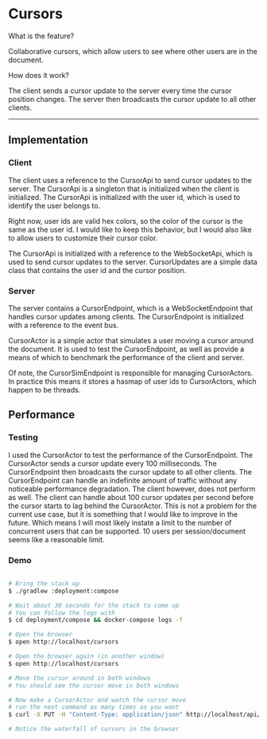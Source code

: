 # Cursors

What is the feature?

Collaborative cursors, which allow users to see where other users are in the
document.

How does it work?

The client sends a cursor update to the server every time the cursor position
changes. The server then broadcasts the cursor update to all other clients.

---

## Implementation

### Client

The client uses a reference to the CursorApi to send cursor updates to the
server. The CursorApi is a singleton that is initialized when the client is
initialized. The CursorApi is initialized with the user id, which is used to
identify the user belongs to.

Right now, user ids are valid hex colors, so the color of the cursor is the same
as the user id. I would like to keep this behavior, but I would also like to
allow users to customize their cursor color.

The CursorApi is initialized with a reference to the WebSocketApi, which is used
to send cursor updates to the server. CursorUpdates are a simple data class that
contains the user id and the cursor position.

### Server

The server contains a CursorEndpoint, which is a WebSocketEndpoint that handles
cursor updates among clients. The CursorEndpoint is initialized with a reference
to the event bus.

CursorActor is a simple actor that simulates a user moving a cursor around the
document. It is used to test the CursorEndpoint, as well as provide a means of
which to benchmark the performance of the client and server.

Of note, the CursorSimEndpoint is responsible for managing CursorActors. In
practice this means it stores a hasmap of user ids to CursorActors, which happen
to be threads.

## Performance

### Testing

I used the CursorActor to test the performance of the CursorEndpoint. The
CursorActor sends a cursor update every 100 milliseconds. The CursorEndpoint
then broadcasts the cursor update to all other clients. The CursorEndpoint can
handle an indefinite amount of traffic without any noticeable performance
degradation. The client however, does not perform as well. The client can handle
about 100 cursor updates per second before the cursor starts to lag behind the
CursorActor. This is not a problem for the current use case, but it is something
that I would like to improve in the future. Which means I will most likely
instate a limit to the number of concurrent users that can be supported. 10
users per session/document seems like a reasonable limit.

### Demo

```bash

# Bring the stack up
$ ./gradlew :deployment:compose

# Wait about 30 seconds for the stack to come up
# You can follow the logs with
$ cd deployment/compose && docker-compose logs -f

# Open the browser
$ open http://localhost/cursors

# Open the browser again (in another window)
$ open http://localhost/cursors

# Move the cursor around in both windows
# You should see the cursor move in both windows

# Now make a CursorActor and watch the cursor move
# run the next command as many times as you want
$ curl -X PUT -H "Content-Type: application/json" http://localhost/api/cursors/sim

# Notice the waterfall of cursors in the browser
```
